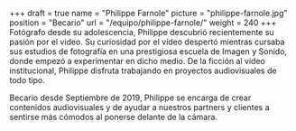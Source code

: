 +++
draft		= true
name		= "Philippe Farnole"
picture		= "philippe-farnole.jpg"
position 	= "Becario"
url			= "/equipo/philippe-farnole/"
weight		= 240
+++
Fotógrafo desde su adolescencia, Philippe descubrió recientemente su pasión por el video. Su curiosidad por el vídeo despertó mientras cursaba sus estudios de fotografía en una prestigiosa escuela de Imagen y Sonido, donde empezó a experimentar en dicho medio. De la ficción al video institucional, Philippe disfruta trabajando en proyectos audiovisuales de todo tipo.

Becario desde Septiembre de 2019, Philippe se encarga de crear contenidos audiovisuales y de ayudar a nuestros partners y clientes a sentirse más cómodos al ponerse delante de la cámara.
